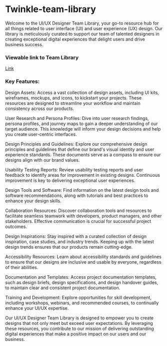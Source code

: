 # Twinkle-team-library

Welcome to the UI/UX Designer Team Library, your go-to resource hub for all things related to user interface (UI) and user experience (UX) design. Our library is meticulously curated to support our team of talented designers in creating exceptional digital experiences that delight users and drive business success.

### Viewable link to Team Library
[Link](https://www.figma.com/file/zdBJh7pXRNHj4ldiMRwfgx/twinkle-parmar's-team-library?type=design&node-id=0%3A1&mode=design&t=p2xo3N0EjgLjEK4P-1)

### Key Features:

Design Assets: Access a vast collection of design assets, including UI kits, wireframes, mockups, and icons, to kickstart your projects. These resources are designed to streamline your workflow and maintain consistency across our products.

User Research and Persona Profiles: Dive into user research findings, persona profiles, and journey maps to gain a deeper understanding of our target audience. This knowledge will inform your design decisions and help you create user-centric interfaces.

Design Principles and Guidelines: Explore our comprehensive design principles and guidelines that define our brand's visual identity and user experience standards. These documents serve as a compass to ensure our designs align with our brand values.

Usability Testing Reports: Review usability testing reports and user feedback to identify areas for improvement in existing designs. Continuous improvement is key to delivering exceptional user experiences.

Design Tools and Software: Find information on the latest design tools and software recommendations, along with tutorials and best practices to enhance your design skills.

Collaboration Resources: Discover collaboration tools and resources to facilitate seamless teamwork with developers, product managers, and other stakeholders. Effective communication is crucial for successful project outcomes.

Design Inspirations: Stay inspired with a curated collection of design inspiration, case studies, and industry trends. Keeping up with the latest design trends ensures that our products remain cutting-edge.

Accessibility Resources: Learn about accessibility standards and guidelines to ensure that our designs are inclusive and usable by everyone, regardless of their abilities.

Documentation and Templates: Access project documentation templates, such as design briefs, design specifications, and design handover guides, to maintain clear and consistent project documentation.

Training and Development: Explore opportunities for skill development, including workshops, webinars, and recommended courses, to continually enhance your UI/UX expertise.



Our UI/UX Designer Team Library is designed to empower you to create designs that not only meet but exceed user expectations. By leveraging these resources, you contribute to our mission of delivering outstanding digital experiences that make a positive impact on our users and our business.
